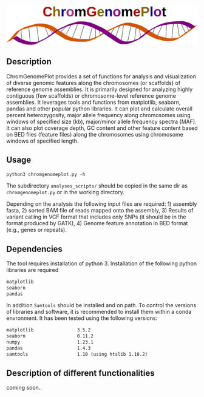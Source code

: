 
![Alt text](https://github.com/alexvasilikop/ChromGenomePlot/blob/main/chromgenomeplot.svg)

## Description
ChromGenomePlot provides a set of functions for analysis and visualization of diverse genomic features along the chromosomes (or scaffolds) of reference genome assemblies. It is primarily designed for analyzing highly contiguous (few scaffolds) or chromosome-level reference genome assemblies. It leverages 
tools and functions from matplotlib, seaborn, pandas and other popular python libraries. It can plot and calculate overall percent heterozygosity, major allele frequency along chromosomes using windows of specified size (kb), major/minor allele frequency spectra (MAF). It can also plot coverage depth, GC content and other feature content based on BED files (feature files) along the chromosomes using chromosome windows of specified length.

## Usage
```
python3 chromgenomeplot.py -h
```
The subdirectory ```analyses_scripts/``` should be copied in the same dir as ```chromgenomeplot.py``` or in the working directory.

Depending on the analysis the following input files are required: 1) assembly fasta, 2) sorted BAM file of reads mapped onto the assembly, 3) Results of variant calling in VCF format that includes only SNPs (it should be in the format produced by GATK), 4) Genome feature annotation in BED format (e.g., genes or repeats). 


## Dependencies
The tool requires installation of python 3. Installation of the following python libraries are required
```
matplotlib
seaborn
pandas
```

In addition ```Samtools``` should be installed and on path. To control the versions of libraries and software, it is recommended to install them within a conda envronment. It has been tested using the following versions:
```
matplotlib                3.5.2
seaborn                   0.11.2
numpy                     1.23.1
pandas                    1.4.3
samtools                  1.10 (using htslib 1.10.2)
```

## Description of different functionalities
coming soon..
